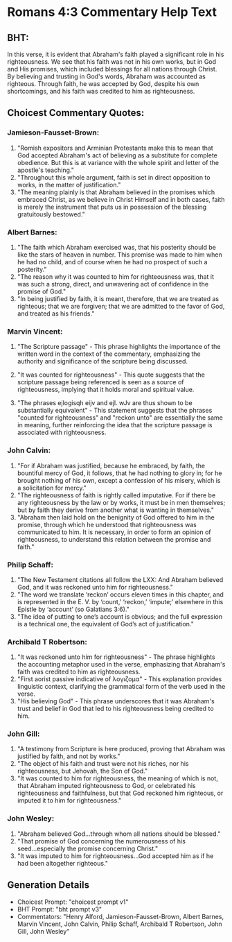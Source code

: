 # Romans 4:3 Commentary Help Text

## BHT:
In this verse, it is evident that Abraham's faith played a significant role in his righteousness. We see that his faith was not in his own works, but in God and His promises, which included blessings for all nations through Christ. By believing and trusting in God's words, Abraham was accounted as righteous. Through faith, he was accepted by God, despite his own shortcomings, and his faith was credited to him as righteousness.

## Choicest Commentary Quotes:
### Jamieson-Fausset-Brown:
1. "Romish expositors and Arminian Protestants make this to mean that God accepted Abraham's act of believing as a substitute for complete obedience. But this is at variance with the whole spirit and letter of the apostle's teaching."
2. "Throughout this whole argument, faith is set in direct opposition to works, in the matter of justification."
3. "The meaning plainly is that Abraham believed in the promises which embraced Christ, as we believe in Christ Himself and in both cases, faith is merely the instrument that puts us in possession of the blessing gratuitously bestowed."

### Albert Barnes:
1. "The faith which Abraham exercised was, that his posterity should be like the stars of heaven in number. This promise was made to him when he had no child, and of course when he had no prospect of such a posterity."
2. "The reason why it was counted to him for righteousness was, that it was such a strong, direct, and unwavering act of confidence in the promise of God."
3. "In being justified by faith, it is meant, therefore, that we are treated as righteous; that we are forgiven; that we are admitted to the favor of God, and treated as his friends."

### Marvin Vincent:
1. "The Scripture passage" - This phrase highlights the importance of the written word in the context of the commentary, emphasizing the authority and significance of the scripture being discussed.

2. "It was counted for righteousness" - This quote suggests that the scripture passage being referenced is seen as a source of righteousness, implying that it holds moral and spiritual value.

3. "The phrases ejlogisqh eijv and ejl. wJv are thus shown to be substantially equivalent" - This statement suggests that the phrases "counted for righteousness" and "reckon unto" are essentially the same in meaning, further reinforcing the idea that the scripture passage is associated with righteousness.

### John Calvin:
1. "For if Abraham was justified, because he embraced, by faith, the bountiful mercy of God, it follows, that he had nothing to glory in; for he brought nothing of his own, except a confession of his misery, which is a solicitation for mercy."
2. "The righteousness of faith is rightly called imputative. For if there be any righteousness by the law or by works, it must be in men themselves; but by faith they derive from another what is wanting in themselves."
3. "Abraham then laid hold on the benignity of God offered to him in the promise, through which he understood that righteousness was communicated to him. It is necessary, in order to form an opinion of righteousness, to understand this relation between the promise and faith."

### Philip Schaff:
1. "The New Testament citations all follow the LXX: And Abraham believed God, and it was reckoned unto him for righteousness." 
2. "The word we translate ‘reckon’ occurs eleven times in this chapter, and is represented in the E. V. by ‘count,’ ‘reckon,’ ‘impute;’ elsewhere in this Epistle by ‘account’ (so Galatians 3:6)."
3. "The idea of putting to one’s account is obvious; and the full expression is a technical one, the equivalent of God’s act of justification."

### Archibald T Robertson:
1. "It was reckoned unto him for righteousness" - The phrase highlights the accounting metaphor used in the verse, emphasizing that Abraham's faith was credited to him as righteousness.
2. "First aorist passive indicative of λογιζομα" - This explanation provides linguistic context, clarifying the grammatical form of the verb used in the verse.
3. "His believing God" - This phrase underscores that it was Abraham's trust and belief in God that led to his righteousness being credited to him.

### John Gill:
1. "A testimony from Scripture is here produced, proving that Abraham was justified by faith, and not by works."
2. "The object of his faith and trust were not his riches, nor his righteousness, but Jehovah, the Son of God."
3. "It was counted to him for righteousness, the meaning of which is not, that Abraham imputed righteousness to God, or celebrated his righteousness and faithfulness, but that God reckoned him righteous, or imputed it to him for righteousness."

### John Wesley:
1. "Abraham believed God...through whom all nations should be blessed." 
2. "That promise of God concerning the numerousness of his seed...especially the promise concerning Christ."
3. "It was imputed to him for righteousness...God accepted him as if he had been altogether righteous."


## Generation Details
- Choicest Prompt: "choicest prompt v1"
- BHT Prompt: "bht prompt v3"
- Commentators: "Henry Alford, Jamieson-Fausset-Brown, Albert Barnes, Marvin Vincent, John Calvin, Philip Schaff, Archibald T Robertson, John Gill, John Wesley"
